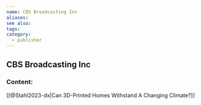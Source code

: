 ```yaml
---
name: CBS Broadcasting Inc
aliases:
see also:
tags:
category:
  - publisher
---
```


## CBS Broadcasting Inc

### Content:
[[@Stahl2023-dx|Can 3D-Printed Homes Withstand A Changing Climate?]]